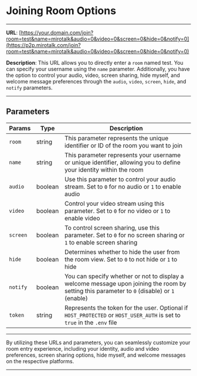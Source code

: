# Joining Room Options

---

**URL**: [https://your.domain.com/join?room=test&name=mirotalk&audio=0&video=0&screen=0&hide=0&notify=0](https://p2p.mirotalk.com/join?room=test&name=mirotalk&audio=0&video=0&screen=0&hide=0&notify=0)

**Description**: This URL allows you to directly enter a `room` named test. You can specify your username using the `name` parameter. Additionally, you have the option to control your audio, video, screen sharing, hide myself, and welcome message preferences through the `audio`, `video`, `screen`, `hide`, and `notify` parameters.

---

## Parameters

| Params   | Type    | Description                                                                                                                                  |
| -------- | ------- | -------------------------------------------------------------------------------------------------------------------------------------------- |
| `room`   | string  | This parameter represents the unique identifier or ID of the room you want to join                                                           |
| `name`   | string  | This parameter represents your username or unique identifier, allowing you to define your identity within the room                           |
| `audio`  | boolean | Use this parameter to control your audio stream. Set to `0` for no audio or `1` to enable audio                                              |
| `video`  | boolean | Control your video stream using this parameter. Set to `0` for no video or `1` to enable video                                               |
| `screen` | boolean | To control screen sharing, use this parameter. Set to `0` for no screen sharing or `1` to enable screen sharing                              |
| `hide`   | boolean | Determines whether to hide the user from the room view. Set to `0` to not hide or `1` to hide                                                |
| `notify` | boolean | You can specify whether or not to display a welcome message upon joining the room by setting this parameter to `0` (disable) or `1` (enable) |
| `token`  | string  | Represents the token for the user. Optional if `HOST_PROTECTED` or `HOST_USER_AUTH` is set to `true` in the `.env` file                      |

---

By utilizing these URLs and parameters, you can seamlessly customize your room entry experience, including your identity, audio and video preferences, screen sharing options, hide myself, and welcome messages on the respective platforms.

---
